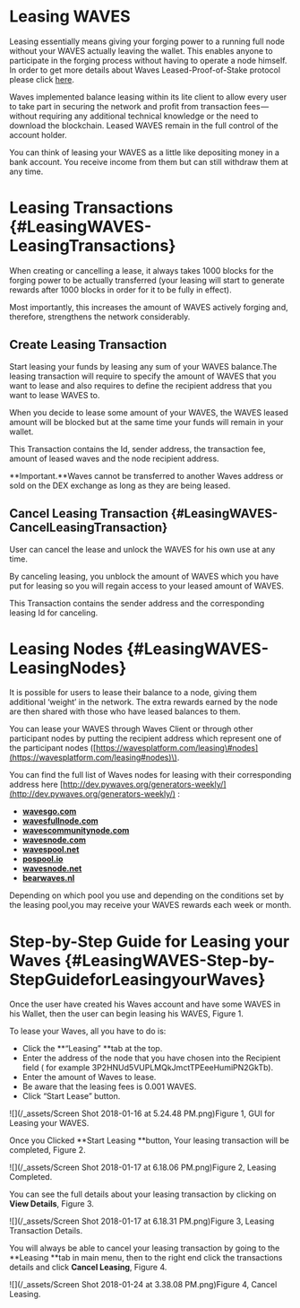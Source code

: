 # Leasing WAVES

Leasing essentially means giving your forging power to a running full node without your WAVES actually leaving the wallet. This enables anyone to participate in the forging process without having to operate a node himself.  In order to get more details about Waves Leased-Proof-of-Stake protocol please click [here](https://docs.wavesplatform.com/platform-features/leased-proof-of-stake-lpos.html).

Waves implemented balance leasing within its lite client to allow every user to take part in securing the network and profit from transaction fees — without requiring any additional technical knowledge or the need to download the blockchain. Leased WAVES remain in the full control of the account holder.

You can think of leasing your WAVES as a little like depositing money in a bank account. You receive income from them but can still withdraw them at any time.

# Leasing Transactions {#LeasingWAVES-LeasingTransactions}

When creating or cancelling a lease, it always takes 1000 blocks for the forging power to be actually transferred \(your leasing will start to generate rewards after 1000 blocks in order for it to be fully in effect\).

Most importantly, this increases the amount of WAVES actively forging and, therefore, strengthens the network considerably.

## Create Leasing Transaction

Start leasing your funds by leasing any sum of your WAVES balance.The leasing transaction will require to specify the amount of WAVES that you want to lease and also requires to define the recipient address that you want to lease WAVES to.

When you decide to lease some amount of your WAVES, the WAVES leased amount will be blocked but at the same time your funds will remain in your wallet.

This Transaction contains the Id, sender address, the transaction fee, amount of leased waves and the node recipient address.

**Important.**Waves cannot be transferred to another Waves address or sold on the DEX exchange as long as they are being leased.

## Cancel Leasing Transaction {#LeasingWAVES-CancelLeasingTransaction}

User can cancel the lease and unlock the WAVES for his own use at any time.

By canceling leasing, you unblock the amount of WAVES which you have put for leasing so you will regain access to your leased amount of WAVES.

This Transaction contains the sender address and the corresponding leasing Id for canceling.

# Leasing Nodes {#LeasingWAVES-LeasingNodes}

It is possible for users to lease their balance to a node, giving them additional ‘weight’ in the network. The extra rewards earned by the node are then shared with those who have leased balances to them.

You can lease your WAVES through Waves Client or through other participant nodes by putting the recipient address which represent one of the participant nodes \([https://wavesplatform.com/leasing\#nodes](https://wavesplatform.com/leasing#nodes)\).

You can find the full list of Waves nodes for leasing with their corresponding address here [http://dev.pywaves.org/generators-weekly/](http://dev.pywaves.org/generators-weekly/) :

* [**wavesgo.com**](http://wavesgo.com/)
* [**wavesfullnode.com**](http://wavesfullnode.com/)
* [**wavescommunitynode.com**](http://wavescommunitynode.com/)
* [**wavesnode.com**](http://wavesnode.com/)
* [**wavespool.net**](http://wavespool.net/)
* [**pospool.io**](http://pospool.io/)
* [**wavesnode.net**](http://wavesnode.net/)
* [**bearwaves.nl**](http://bearwaves.nl/)

Depending on which pool you use and depending on the conditions set by the leasing pool,you may receive your WAVES rewards each week or month.

# Step-by-Step Guide for Leasing your Waves {#LeasingWAVES-Step-by-StepGuideforLeasingyourWaves}

Once the user have created his Waves account and have some WAVES in his Wallet, then the user can begin leasing his WAVES, Figure 1.

To lease your Waves, all you have to do is:

* Click the **“Leasing” **tab at the top.
* Enter the address of the node that you have chosen into the Recipient field \( for example
  3P2HNUd5VUPLMQkJmctTPEeeHumiPN2GkTb\).
* Enter the amount of Waves to lease.
* Be aware that the leasing fees is 0.001 WAVES.
* Click “Start Lease” button.

![](/_assets/Screen Shot 2018-01-16 at 5.24.48 PM.png)Figure 1, GUI for Leasing your WAVES.

Once you Clicked **Start Leasing **button, Your leasing transaction will be completed, Figure 2.

![](/_assets/Screen Shot 2018-01-17 at 6.18.06 PM.png)Figure 2, Leasing Completed.

You can see the full details about your leasing transaction by clicking on **View Details**, Figure 3.

![](/_assets/Screen Shot 2018-01-17 at 6.18.31 PM.png)Figure 3, Leasing Transaction Details.

You will always be able to cancel your leasing transaction by going to the **Leasing **tab in main menu, then to the right end click the transactions details and click **Cancel Leasing**, Figure 4.

![](/_assets/Screen Shot 2018-01-24 at 3.38.08 PM.png)Figure 4, Cancel Leasing.

